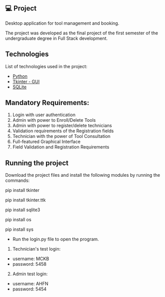 <p align="center">

 ## 💻 Project

Desktop application for tool management and booking.

The project was developed as the final project of the first semester of the undergraduate degree in Full Stack development.
</p>

## Technologies

List of technologies used in the project:

- [Python](https://www.python.org/)
- [Tkinter - GUI](https://docs.python.org/3/library/tkinter.html)
- [SQLite](https://www.sqlite.org/index.html)

## Mandatory Requirements:

1. Login with user authentication
2. Admin with power to Enroll/Delete Tools
3. Admin with power to register/delete technicians
4. Validation requirements of the Registration fields
5. Technician with the power of Tool Consultation
6. Full-featured Graphical Interface
7. Field Validation and Registration Requirements


## Running the project
Download the project files and install the following modules by running the commands:

pip install tkinter

pip install tkinter.ttk

pip install sqlite3

pip install os

pip install sys
<br>
- Run the login.py file to open the program.

1. Technician's test login:
- username:  MCKB
- password: 5458


2. Admin test login:
- username: AHFN
- password: 5454

